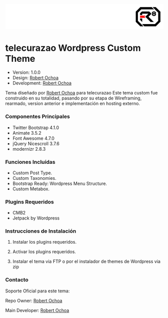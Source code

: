 ![alt tag](images/repo-logo.jpg)

# telecurazao Wordpress Custom Theme #

* Version: 1.0.0
* Design: [Robert Ochoa](http://www.robertochoa.com.ve/)
* Development: [Robert Ochoa](http://www.robertochoa.com.ve/)

Tema diseñado por [Robert Ochoa](http://www.robertochoa.com.ve/) para telecurazao Este tema custom fue construido en su totalidad, pasando por su etapa de Wireframing, rearmado, version anterior e implementación en hosting externo.

### Componentes Principales ###

* Twitter Bootstrap 4.1.0
* Animate 3.5.2
* Font Awesome 4.7.0
* jQuery Nicescroll 3.7.6
* modernizr 2.8.3

### Funciones Incluídas ###

* Custom Post Type.
* Custom Taxonomies.
* Bootstrap Ready: Wordpress Menu Structure.
* Custom Metabox.

### Plugins Requeridos ###

* CMB2
* Jetpack by Wordpress

### Instrucciones de Instalación ###

1. Instalar los plugins requeridos.

2. Activar los plugins requeridos.

3. Instalar el tema via FTP o por el instalador de themes de Wordpress via zip

### Contacto ###

Soporte Oficial para este tema:

Repo Owner: [Robert Ochoa](http://www.robertochoa.com.ve/)

Main Developer: [Robert Ochoa](http://www.robertochoa.com.ve/)
